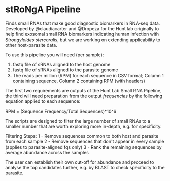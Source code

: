# stRoNgA Pipeline
Finds small RNAs that make good diagnostic biomarkers in RNA-seq data. Developed by @claudiacarter and @Dropeza for the Hunt lab originally to help find exosomal small RNA biomarkers indicating human infection with _Strongyloides stercoralis_, but we are working on extending applicability to other host-parasite data.

To use this pipeline you will need (per sample):
1) fastq file of sRNAs aligned to the host genome
2) fastq file of sRNAs aligned to the parasite genome
3) The reads per million (RPM) for each sequence in CSV format; Column 1 containing sequence, Column 2 containing RPM (with headers)

The first two requirements are outputs of the Hunt Lab Small RNA Pipeline, the third will need preparation from the output *frequencies* by the following equation applied to each sequence:

RPM = (Sequence Frequency/Total Sequences)*10^6

The scripts are designed to filter the large number of small RNAs to a smaller number that are worth exploring more in-depth, e.g. for specificity.

Filtering Steps:
1 - Remove sequences common to both host and parasite from each sample
2 - Remove sequences that don't appear in every sample (applies to parasite-aligned fqs only)
3 - Rank the remaining sequences by average abundance across the samples

The user can establish their own cut-off for abundance and proceed to analyse the top candidates further, e.g. by BLAST to check specificity to the parasite.
